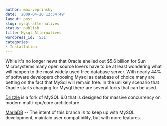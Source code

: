 ```yaml
---
author: max-veprinsky
date: '2009-04-20 12:34:49'
layout: post
slug: mysql-alternatives
status: publish
title: Mysql Alternatives
wordpress_id: '531'
categories:
- Installation
---
```


While it's no longer news that Oracle shelled out $5.6 billion for Sun Microsystems many open source lovers have to be at least wondering what will happen to the most widely used free database server. With nearly 44% of software developers choosing Mysql as database of choice many are betting on the fact that MySql will remain free. In the unlikely scenario that Oracle starts charging for Mysql there are several forks that can be used. 

[Drizzle](https://launchpad.net/drizzle) is a fork of MySQL 6.0 that is designed for massive concurrency on modern multi-cpu/core architecture

[MariaDB](http://askmonty.org/wiki/index.php/MariaDB) -- The intent of this branch is to keep up with MySQL development, maintain user compatibility, but with more features.

